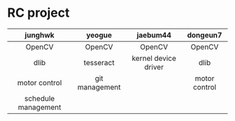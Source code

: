 # RC project

| junghwk | yeogue | jaebum44 | dongeun7 |
| :---: | :---: | :---: | :---: |
| OpenCV | OpenCV | OpenCV | OpenCV |
| dlib | tesseract | kernel device driver | dlib |
| motor control | git management |  | motor control |
| schedule management | | | |

